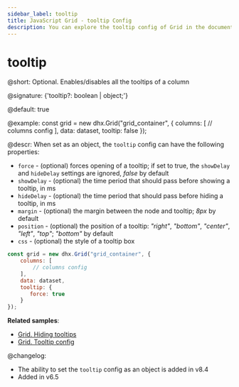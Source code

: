 ```yaml
---
sidebar_label: tooltip
title: JavaScript Grid - tooltip Config 
description: You can explore the tooltip config of Grid in the documentation of the DHTMLX JavaScript UI library. Browse developer guides and API reference, try out code examples and live demos, and download a free 30-day evaluation version of DHTMLX Suite.
---
```


# tooltip

@short: Optional. Enables/disables all the tooltips of a column

@signature: {'tooltip?: boolean | object;'}

@default: true

@example:
const grid = new dhx.Grid("grid_container", {
    columns: [
        // columns config
    ],
    data: dataset,
    tooltip: false
});

@descr:
When set as an object, the `tooltip` config can have the following properties: 

- `force` - (optional) forces opening of a tooltip; if set to true, the `showDelay` and `hideDelay` settings are ignored, *false* by default
- `showDelay` - (optional) the time period that should pass before showing a tooltip, in ms
- `hideDelay` - (optional) the time period that should pass before hiding a tooltip, in ms
- `margin` - (optional) the margin between the node and tooltip; *8px* by default
- `position` - (optional) the position of a tooltip: *"right"*, *"bottom"*, *"center"*, *"left"*, *"top"*; *"bottom"* by default 
- `css` - (optional) the style of a tooltip box

~~~jsx {6-8}
const grid = new dhx.Grid("grid_container", {
    columns: [
        // columns config
    ],
    data: dataset,
    tooltip: {
       force: true
    }
});
~~~

**Related samples**: 
- [Grid. Hiding tooltips](https://snippet.dhtmlx.com/mq4t3t3w)
- [Grid. Tooltip config](https://snippet.dhtmlx.com/qpqnalyt)

@changelog: 
- The ability to set the `tooltip` config as an object is added in v8.4
- Added in v6.5

[comment]: # (@related: grid/initialization.md#initialize-grid grid/configuration.md#tooltip)
